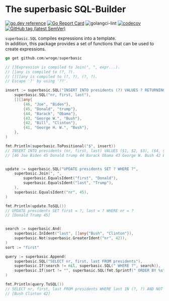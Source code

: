 # The superbasic SQL-Builder

[![go.dev reference](https://img.shields.io/badge/go.dev-reference-007d9c?logo=go&logoColor=white)](https://pkg.go.dev/github.com/wroge/superbasic)
[![Go Report Card](https://goreportcard.com/badge/github.com/wroge/superbasic)](https://goreportcard.com/report/github.com/wroge/superbasic)
![golangci-lint](https://github.com/wroge/superbasic/workflows/golangci-lint/badge.svg)
[![codecov](https://codecov.io/gh/wroge/superbasic/branch/main/graph/badge.svg?token=SBSedMOGHR)](https://codecov.io/gh/wroge/superbasic)
[![GitHub tag (latest SemVer)](https://img.shields.io/github/tag/wroge/superbasic.svg?style=social)](https://github.com/wroge/superbasic/tags)

```superbasic.SQL``` compiles expressions into a template.  
In addition, this package provides a set of functions that can be used to create expressions.  

```go
go get github.com/wroge/superbasic

// []Expression is compiled to Join(", ", expr...).  
// []any is compiled to (?, ?).  
// [][]any is compiled to (?, ?), (?, ?).  
// Escape '?' by using '??'.

insert := superbasic.SQL("INSERT INTO presidents (?) VALUES ? RETURNING id",
	superbasic.SQL("nr, first, last"),
	[][]any{
		{46, "Joe", "Biden"},
		{45, "Donald", "trump"},
		{44, "Barack", "Obama"},
		{43, "George W.", "Bush"},
		{42, "Bill", "Clinton"},
		{41, "George H. W.", "Bush"},
	},
)

fmt.Println(superbasic.ToPositional("$", insert))
// INSERT INTO presidents (nr, first, last) VALUES ($1, $2, $3), ($4, $5, $6), ($7, $8, $9), ($10, $11, $12), ($13, $14, $15), ($16, $17, $18) RETURNING id
// [46 Joe Biden 45 Donald trump 44 Barack Obama 43 George W. Bush 42 Bill Clinton 41 George H. W. Bush]


update := superbasic.SQL("UPDATE presidents SET ? WHERE ?",
	superbasic.Join(", ",
		superbasic.EqualsIdent("first", "Donald"),
		superbasic.EqualsIdent("last", "Trump"),
	),
	superbasic.EqualsIdent("nr", 45),
)

fmt.Println(update.ToSQL())
// UPDATE presidents SET first = ?, last = ? WHERE nr = ?
// [Donald Trump 45]


search := superbasic.And(
	superbasic.InIdent("last", []any{"Bush", "Clinton"}),
	superbasic.Not(superbasic.GreaterIdent("nr", 42)),
)
sort := "first"

query := superbasic.Append(
	superbasic.SQL("SELECT nr, first, last FROM presidents"),
	superbasic.If(search != nil, superbasic.SQL(" WHERE ?", search)),
	superbasic.If(sort != "", superbasic.SQL(fmt.Sprintf(" ORDER BY %s", sort))),
)

fmt.Println(query.ToSQL())
// SELECT nr, first, last FROM presidents WHERE last IN (?, ?) AND NOT (nr > ?) ORDER BY first
// [Bush Clinton 42]
```